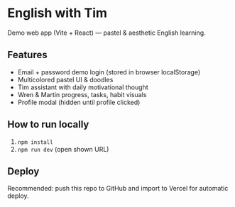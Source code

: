 # English with Tim

Demo web app (Vite + React) — pastel & aesthetic English learning.

## Features
- Email + password demo login (stored in browser localStorage)
- Multicolored pastel UI & doodles
- Tim assistant with daily motivational thought
- Wren & Martin progress, tasks, habit visuals
- Profile modal (hidden until profile clicked)

## How to run locally
1. `npm install`
2. `npm run dev` (open shown URL)

## Deploy
Recommended: push this repo to GitHub and import to Vercel for automatic deploy.
